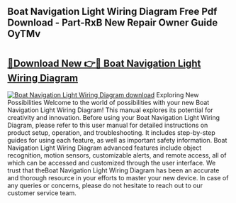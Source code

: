 ## Boat Navigation Light Wiring Diagram Free Pdf Download - Part-RxB New Repair Owner Guide OyTMv

# <h2><a href="http://dfph9z.blite.top/?on=Boat+Navigation+Light+Wiring+Diagram">🔗Download New 👉🔴 Boat Navigation Light Wiring Diagram</a></h2>

[![Boat Navigation Light Wiring Diagram download](https://i.imgur.com/lujVjoI.png)](http://dfph9z.blite.top/?on=Boat+Navigation+Light+Wiring+Diagram)
Exploring New Possibilities Welcome to the world of possibilities with your new Boat Navigation Light Wiring Diagram! This manual explores its potential for creativity and innovation. Before using your Boat Navigation Light Wiring Diagram, please refer to this user manual for detailed instructions on product setup, operation, and troubleshooting. It includes step-by-step guides for using each feature, as well as important safety information. Boat Navigation Light Wiring Diagram advanced features include object recognition, motion sensors, customizable alerts, and remote access, all of which can be accessed and customized through the user interface. We trust that theBoat Navigation Light Wiring Diagram has been an accurate and thorough resource in your efforts to master your new device. In case of any queries or concerns, please do not hesitate to reach out to our customer service team.
